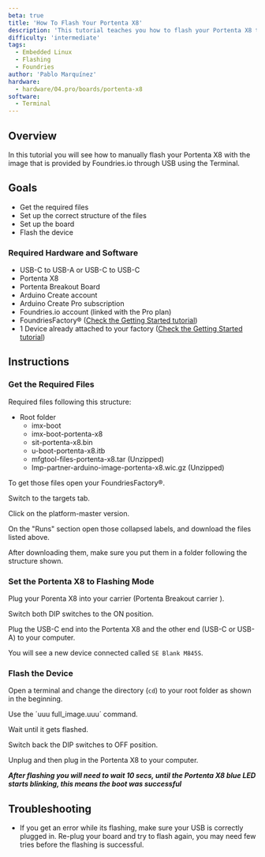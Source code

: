 ```yaml
---
beta: true
title: 'How To Flash Your Portenta X8'
description: 'This tutorial teaches you how to flash your Portenta X8 through USB'
difficulty: 'intermediate'
tags:
  - Embedded Linux
  - Flashing
  - Foundries
author: 'Pablo Marquínez'
hardware:
  - hardware/04.pro/boards/portenta-x8
software:
  - Terminal
---
```


## Overview

In this tutorial you will see how to manually flash your Portenta X8 with the image that is provided by Foundries.io through USB using the Terminal.

## Goals

- Get the required files
- Set up the correct structure of the files
- Set up the board
- Flash the device

### Required Hardware and Software

- USB-C to USB-A or USB-C to USB-C
- Portenta X8
- Portenta Breakout Board <!-- or Portenta Max Carrier-->
- Arduino Create account
- Arduino Create Pro subscription
- Foundries.io account (linked with the Pro plan)
- FoundriesFactory® ([Check the Getting Started tutorial](https://docs.arduino.cc/tutorials/portenta-x8/out-of-the-box))
- 1 Device already attached to your factory ([Check the Getting Started tutorial](https://docs.arduino.cc/tutorials/portenta-x8/out-of-the-box))
    
## Instructions

### Get the Required Files

Required files following this structure:

- Root folder
  - imx-boot
  - imx-boot-portenta-x8
  - sit-portenta-x8.bin
  - u-boot-portenta-x8.itb
  - mfgtool-files-portenta-x8.tar (Unzipped)
  - lmp-partner-arduino-image-portenta-x8.wic.gz (Unzipped)

To get those files open your FoundriesFactory®.

Switch to the targets tab.

Click on the platform-master version.

On the "Runs" section open those collapsed labels, and download the files listed above.

After downloading them, make sure you put them in a folder following the structure shown.

### Set the Portenta X8 to Flashing Mode

Plug your Porenta X8 into your carrier (Portenta Breakout carrier <!-- or Portenta Max Carrier-->).

Switch both DIP switches to the ON position.

Plug the USB-C end into the Portenta X8 and the other end (USB-C or USB-A) to your computer.

You will see a new device connected called `SE Blank M845S`.

### Flash the Device

Open a terminal and change the directory (`cd`) to your root folder as shown in the beginning.

Use the ´uuu full_image.uuu´ command.

Wait until it gets flashed.

Switch back the DIP switches to OFF position.

Unplug and then plug in the Portenta X8 to your computer.

***After flashing you will need to wait 10 secs, until the Portenta X8 blue LED starts blinking, this means the boot was successful***

## Troubleshooting

- If you get an error while its flashing, make sure your USB is correctly plugged in. Re-plug your board and try to flash again, you may need few tries before the flashing is successful.

